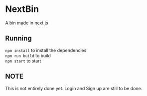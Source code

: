 # NextBin

A bin made in next.js

## Running
`npm install` to install the dependencies  
`npm run build` to build  
`npm start` to start  

## NOTE
This is not entirely done yet. Login and Sign up are still to be done.